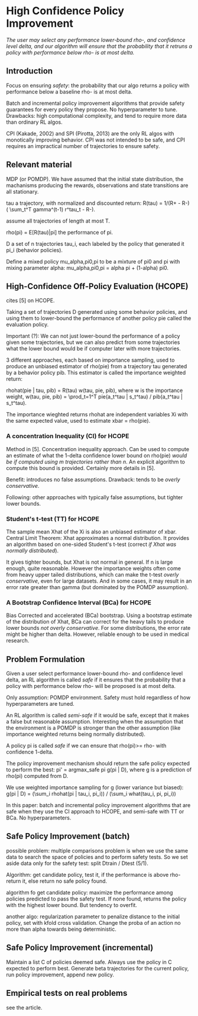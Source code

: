 # High Confidence Policy Improvement

*The user may select any performance lower-bound rho-, and confidence level delta, and our algorithm will ensure that the probability that it retruns a policy with performance below rho- is at most delta.*

## Introduction

Focus on ensuring *safety*: the probability that our algo returns a policy with performance below a baseline rho- is at most delta.

Batch and incremental policy improvement algorithms that provide safety guarantees for every policy they propose. No hyperparameter to tune. Drawbacks: high computational complexity, and tend to require more data than ordinary RL algos.

CPI (Kakade, 2002) and SPI (Pirotta, 2013) are the only RL algos with monotically improving behavior. CPI was not intended to be safe, and CPI requires an impractical number of trajectories to ensure safety.

## Relevant material

MDP (or POMDP). We have assumed that the initial state distribution, the machanisms producing the rewards, observations and state transitions are all stationary.

tau a trajectory, with normalized and discounted return: R(tau) = 1/(R+ - R-) (  \sum_t^T gamma^(t-1) r^tau_t   - R-).

assume all trajectories of length at most T.

rho(pi) = E[R(tau)|pi] the performance of pi.

D a set of n trajectories tau_i, each labeled by the policy that generated it pi_i (behavior policies).

Define a mixed policy mu_alpha,pi0,pi to be a mixture of pi0 and pi with mixing parameter alpha: mu_alpha,pi0,pi = alpha pi + (1-alpha) pi0.

## High-Confidence Off-Policy Evaluation (HCOPE)

cites [5] on HCOPE.

Taking a set of trajectories D generated using some behavior policies, and using them to lower-bound the performance of another policy pie called the evaluation policy.

Important (?): We can not just lower-bound the performance of a policy given some trajectories, but we can also predict from some trajectories what the lower bound would be if computer later with more trajectories.

3 different approaches, each based on importance sampling, used to produce an unbiased estimator of rho(pie) from a trajectory tau generated by a behavior policy pib. This estimator is called the importance weighted return:

rhohat(pie | tau, pib) = R(tau) w(tau, pie, pib), where w is the importance weight, w(tau, pie, pib) = \prod_t=1^T pie(a_t^tau | s_t^tau) / pib(a_t^tau | s_t^tau).

The importance wieghted returns rhohat are independent variables Xi with the same expected value, used to estimate xbar = rho(pie). 

### A concentration Inequality (CI) for HCOPE

Method in [5]. Concentration inequality approach. Can be used to compute an estimate of what the 1-delta confidence lower bound on rho(pie) *would be if computed using m trajectories rather than n*. An explicit algorithm to compute this bound is provided. Certainly more details in [5].

Benefit: introduces no false assumptions. Drawback: tends to be *overly conservative*.

Following: other approaches with typically false assumptions, but tighter lower bounds.

### Student's t-test (TT) for HCOPE

The sample mean Xhat of the Xi is also an unbiased estimator of xbar. Central Limit Theorem: Xhat approximates a normal distribution. It provides an algorithm based on one-sided Student's t-test (correct *if Xhat was normally distributed*).

It gives tighter bounds, but Xhat is not normal in general. If n is large enough, quite reasonable. However the importance weights often come from heavy upper tailed distributions, which can make the t-test *overly conservative*, even for large datasets. And in some cases, it may result in an error rate greater than gamma (but dominated by the POMDP assumption).

### A Bootstrap Confidence Interval (BCa) for HCOPE

Bias Corrected and accelerated (BCa) bootstrap. Using a bootstrap estimate of the distribution of Xhat, BCa can correct for the heavy tails to produce lower bounds *not overly conservative*. For some distributions, the error rate might be higher than delta. However, reliable enough to be used in medical research.

## Problem Formulation

Given a user select performance lower-bound rho- and confidence level delta, an RL algorithm is called *safe* if it ensures that the probability that a policy with performance below rho- will be proposed is at most delta.

Only assumption: POMDP environment. Safety must hold regardless of how hyperparameters are tuned.

An RL algorithm is called *semi-safe* if it would be safe, except that it makes a false but reasonable assumption. Interesting when the assumption that the environment is a POMDP is stronger than the other assumption (like importance weighted returns being normally distributed).

A policy pi is called *safe* if we can ensure that rho(pi)>= rho- with confidence 1-delta.

The policy improvement mechanism should return the safe policy expected to perform the best: pi' = argmax_safe pi g(pi | D), where g is a prediction of rho(pi) computed from D.

We use weighted importance sampling for g (lower variance but biased):
g(pi | D) = (\sum_i rhohat(pi | tau_i, pi_i)) / (\sum_i what(tau_i, pi, pi_i))

In this paper: batch and incremental policy improvement algorithms that are safe when they use the CI approach to HCOPE, and semi-safe with TT or BCa. No hyperparameters.

## Safe Policy Improvement (batch)

possible problem: multiple comparisons problem is when we use the same data to search the space of policies and to perform safety tests. So we set aside data only for the safety test: split Dtrain / Dtest (5/1).

Algorithm: get candidate policy, test it, if the performance is above rho- return it, else return no safe policy found.

algorithm fo get candidate policy: maximize the performance among policies predicted to pass the safety test. If none found, returns the policy with the highest lower bound. But tendency to overfit.

another algo: regularization parameter to penalize distance to the initial policy, set with kfold cross validation. Change the proba of an action no more than alpha towards being deterministic.

## Safe Policy Improvement (incremental)

Maintain a list C of policies deemed safe. Always use the policy in C expected to perform best. Generate beta trajectories for the current policy, run policy improvement, append new policy.

## Empirical tests on real problems

see the article.
